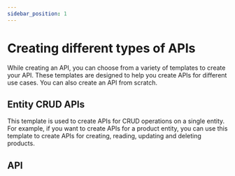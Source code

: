 ```yaml
---
sidebar_position: 1
---
```


# Creating different types of APIs

While creating an API, you can choose from a variety of templates to create your API. These templates are designed to help you create APIs for different use cases. You can also create an API from scratch.

## Entity CRUD APIs

This template is used to create APIs for CRUD operations on a single entity. For example, if you want to create APIs for a product entity, you can use this template to create APIs for creating, reading, updating and deleting products.

## API
